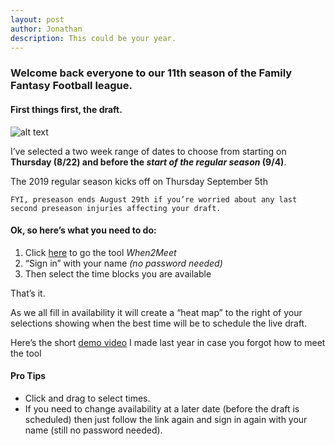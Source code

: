 ```yaml
---
layout: post
author: Jonathan
description: This could be your year.
---
```

### Welcome back everyone to our 11th season of the Family Fantasy Football league. 

#### First things first, the draft. 
![alt text](https://www.google.com/url?sa=i&rct=j&q=&esrc=s&source=images&cd=&ved=2ahUKEwir5fLX99DjAhXrmeAKHcNvBWAQjRx6BAgBEAU&url=https%3A%2F%2Fbleacherreport.com%2Farticles%2F2846323-fantasy-football-2019-predicting-the-biggest-breakouts&psig=AOvVaw1uK5Qvz-JNI6Nn4JnpGYRM&ust=1564173810620478)

I’ve selected a two week range of dates to choose from starting on **Thursday (8/22) and before the *start of the regular season* (9/4)**.


The 2019 regular season kicks off on Thursday September 5th

```FYI, preseason ends August 29th if you’re worried about any last second preseason injuries affecting your draft.```

#### Ok, so here’s what you need to do:

1. Click [here](https://www.when2meet.com/?7954618-Azx3U) to go the tool *When2Meet*
2. “Sign in” with your name *(no password needed)*
3. Then select the time blocks you are available

That’s it. 

As we all fill in availability it will create a “heat map” to the right of your selections showing when the best time will be to schedule the live draft.

Here’s the short [demo video](https://v.usetapes.com/5mRS2iP1pM) I made last year in case you forgot how to meet the tool

#### Pro Tips

- Click and drag to select times. 
- If you need to change availability at a later date (before the draft is scheduled) then just follow the link again and sign in again with your name (still no password needed).